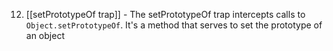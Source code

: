 12. [[setPrototypeOf trap]] - The setPrototypeOf trap intercepts calls to `Object.setPrototypeOf`. It's a method that serves to set the prototype of an object